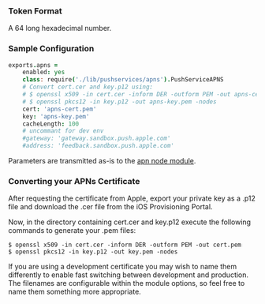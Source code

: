 ### Token Format

A 64 long hexadecimal number.

### Sample Configuration

``` coffeescript
exports.apns =
    enabled: yes
    class: require('./lib/pushservices/apns').PushServiceAPNS
    # Convert cert.cer and key.p12 using:
    # $ openssl x509 -in cert.cer -inform DER -outform PEM -out apns-cert.pem
    # $ openssl pkcs12 -in key.p12 -out apns-key.pem -nodes
    cert: 'apns-cert.pem'
    key: 'apns-key.pem'
    cacheLength: 100
    # uncommant for dev env
    #gateway: 'gateway.sandbox.push.apple.com'
    #address: 'feedback.sandbox.push.apple.com'
```

Parameters are transmitted as-is to the [apn node module](https://github.com/argon/node-apn).

### Converting your APNs Certificate

After requesting the certificate from Apple, export your private key as a .p12 file and download the .cer file from the iOS Provisioning Portal.

Now, in the directory containing cert.cer and key.p12 execute the following commands to generate your .pem files:

    $ openssl x509 -in cert.cer -inform DER -outform PEM -out cert.pem
    $ openssl pkcs12 -in key.p12 -out key.pem -nodes

If you are using a development certificate you may wish to name them differently to enable fast switching between development and production. The filenames are configurable within the module options, so feel free to name them something more appropriate.
